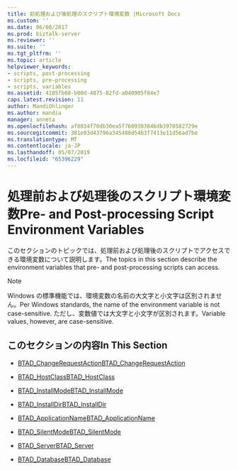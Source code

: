 ```yaml
---
title: 前処理および後処理のスクリプト環境変数 |Microsoft Docs
ms.custom: ''
ms.date: 06/08/2017
ms.prod: biztalk-server
ms.reviewer: ''
ms.suite: ''
ms.tgt_pltfrm: ''
ms.topic: article
helpviewer_keywords:
- scripts, post-processing
- scripts, pre-processing
- scripts, variables
ms.assetid: 4185fb68-b00d-4875-82fd-a040905f84e7
caps.latest.revision: 11
author: MandiOhlinger
ms.author: mandia
manager: anneta
ms.openlocfilehash: af8834f70db30ea5f7609383846db3970582729e
ms.sourcegitcommit: 381e83d43796a345488d54b3f7413e11d56ad7be
ms.translationtype: MT
ms.contentlocale: ja-JP
ms.lasthandoff: 05/07/2019
ms.locfileid: "65396229"
---
```

# <a name="pre--and-post-processing-script-environment-variables"></a><span data-ttu-id="2902f-102">処理前および処理後のスクリプト環境変数</span><span class="sxs-lookup"><span data-stu-id="2902f-102">Pre- and Post-processing Script Environment Variables</span></span>
<span data-ttu-id="2902f-103">このセクションのトピックでは、処理前および処理後のスクリプトでアクセスできる環境変数について説明します。</span><span class="sxs-lookup"><span data-stu-id="2902f-103">The topics in this section describe the environment variables that pre- and post-processing scripts can access.</span></span>  
  
> [!NOTE]
>  <span data-ttu-id="2902f-104">Windows の標準機能では、環境変数の名前の大文字と小文字は区別されません。</span><span class="sxs-lookup"><span data-stu-id="2902f-104">Per Windows standards, the name of the environment variable is not case-sensitive.</span></span> <span data-ttu-id="2902f-105">ただし、変数値では大文字と小文字が区別されます。</span><span class="sxs-lookup"><span data-stu-id="2902f-105">Variable values, however, are case-sensitive.</span></span>  
  
## <a name="in-this-section"></a><span data-ttu-id="2902f-106">このセクションの内容</span><span class="sxs-lookup"><span data-stu-id="2902f-106">In This Section</span></span>  
  
-   [<span data-ttu-id="2902f-107">BTAD_ChangeRequestAction</span><span class="sxs-lookup"><span data-stu-id="2902f-107">BTAD_ChangeRequestAction</span></span>](../core/btad-changerequestaction.md)  
  
-   [<span data-ttu-id="2902f-108">BTAD_HostClass</span><span class="sxs-lookup"><span data-stu-id="2902f-108">BTAD_HostClass</span></span>](../core/btad-hostclass.md)  
  
-   [<span data-ttu-id="2902f-109">BTAD_InstallMode</span><span class="sxs-lookup"><span data-stu-id="2902f-109">BTAD_InstallMode</span></span>](../core/btad-installmode.md)  
  
-   [<span data-ttu-id="2902f-110">BTAD_InstallDir</span><span class="sxs-lookup"><span data-stu-id="2902f-110">BTAD_InstallDir</span></span>](../core/btad-installdir.md)  
  
-   [<span data-ttu-id="2902f-111">BTAD_ApplicationName</span><span class="sxs-lookup"><span data-stu-id="2902f-111">BTAD_ApplicationName</span></span>](../core/btad-applicationname.md)  
  
-   [<span data-ttu-id="2902f-112">BTAD_SilentMode</span><span class="sxs-lookup"><span data-stu-id="2902f-112">BTAD_SilentMode</span></span>](../core/btad-silentmode.md)  
  
-   [<span data-ttu-id="2902f-113">BTAD_Server</span><span class="sxs-lookup"><span data-stu-id="2902f-113">BTAD_Server</span></span>](../core/btad-server.md)  
  
-   [<span data-ttu-id="2902f-114">BTAD_Database</span><span class="sxs-lookup"><span data-stu-id="2902f-114">BTAD_Database</span></span>](../core/btad-database.md)